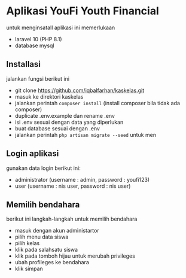 # Aplikasi YouFi Youth Financial
untuk menginsatall aplikasi ini memerlukaan
- laravel 10 (PHP 8.1)
- database mysql

## Installasi
jalankan fungsi berikut ini
- git clone https://github.com/iqbalfarhan/kaskelas.git
- masuk ke direktori kaskelas
- jalankan perintah `composer install` (install composer bila tidak ada composer)
- duplicate .env.example dan rename .env
- isi .env sesuai dengan data yang diperlukan
- buat database sesuai dengan .env
- jalankan perintah `php artisan migrate --seed` untuk men

## Login aplikasi
gunakan data login berikut ini:
- administrator (username : admin, password : youfi123)
- user (username : nis user, password : nis user)

## Memilih bendahara
berikut ini langkah-langkah untuk memilih bendahara
- masuk dengan akun administartor
- pilih menu data siswa
- pilih kelas
- klik pada salahsatu siswa
- klik pada tomboh hijau untuk merubah privileges
- ubah profileges ke bendahara
- klik simpan